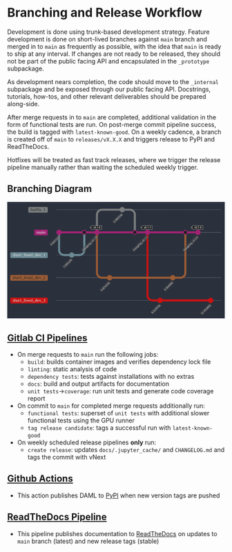 # Branching and Release Workflow

Development is done using trunk-based development strategy.  Feature development is done on short-lived branches against `main` branch and merged in to `main` as frequently as possible, with the idea that `main` is ready to ship at any interval.  If changes are not ready to be released, they should not be part of the public facing API and encapsulated in the `_prototype` subpackage.

As development nears completion, the code should move to the `_internal` subpackage and be exposed through our public facing API.  Docstrings, tutorials, how-tos, and other relevant deliverables should be prepared along-side.

After merge requests in to `main` are completed, additional validation in the form of functional tests are run.  On post-merge commit pipeline success, the build is tagged with `latest-known-good`. On a weekly cadence, a branch is created off of `main` to `releases/vX.X.X` and triggers release to PyPI and ReadTheDocs.

Hotfixes will be treated as fast track releases, where we trigger the release pipeline manually rather than waiting the scheduled weekly trigger.

## Branching Diagram
![image info](.gitlab/branching.png)
<!--- Code for mermaid gitGraph
%%{ init: { 'gitGraph': { 'mainBranchOrder': 1 } } }%%
gitGraph
    commit
    branch short_lived_dev_1 order: 2
    checkout short_lived_dev_1
    commit
    checkout main
    merge short_lived_dev_1
    commit id:"changelog_v0.1.0" tag:"v0.1.0"
    branch short_lived_dev_2 order: 3
    checkout short_lived_dev_2
    commit
    checkout main
    branch hotfix_1 order: 0
    checkout hotfix_1
    commit
    checkout main
    merge hotfix_1
    commit id:"changelog_v0.1.1" tag:"v0.1.1"
    branch short_lived_dev_3 order: 4
    checkout short_lived_dev_3
    commit
    checkout short_lived_dev_2
    commit
    checkout main
    merge short_lived_dev_2
    commit id:"changelog_v0.2.0" tag:"v0.2.0"
    checkout short_lived_dev_3
    commit
-->

## [Gitlab CI Pipelines](.gitlab-ci.yaml)
- On merge requests to `main` run the following jobs:
  - `build`: builds container images and verifies dependency lock file
  - `linting`: static analysis of code
  - `dependency tests`: tests against installations with no extras
  - `docs`: build and output artifacts for documentation
  - `unit tests`->`coverage`: run unit tests and generate code coverage report
- On commit to `main` for completed merge requests additionally run:
  - `functional tests`: superset of `unit tests` with additional slower functional tests using the GPU runner
  - `tag release candidate`: tags a successful run with `latest-known-good`
- On weekly scheduled release pipelines **only** run:
  - `create release`: updates `docs/.jupyter_cache/` and `CHANGELOG.md` and tags the commit with vNext

## [Github Actions](.github/workflows/publish.yml)
- This action publishes DAML to [PyPI](https://pypi.org/project/daml/) when new version tags are pushed

## [ReadTheDocs Pipeline](.readthedocs.yaml)
- This pipeline publishes documentation to [ReadTheDocs](https://daml.readthedocs.io/) on updates to `main` branch (latest) and new release tags (stable)
